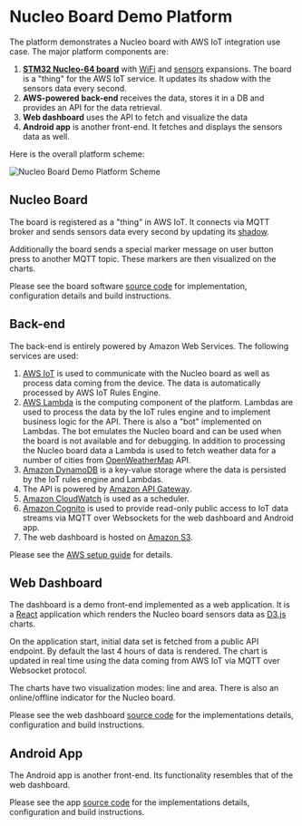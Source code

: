 # Nucleo Board Demo Platform

The platform demonstrates a Nucleo board with AWS IoT integration use case. The major platform components are:

1. [**STM32 Nucleo-64 board**](http://www2.st.com/content/st_com/en/products/evaluation-tools/product-evaluation-tools/mcu-eval-tools/stm32-mcu-eval-tools/stm32-mcu-nucleo.html?querycriteria=productId=LN1847) with [WiFi](http://www2.st.com/content/st_com/en/products/ecosystems/stm32-open-development-environment/stm32-nucleo-expansion-boards/stm32-ode-connect-hw/x-nucleo-idw01m1.html) and [sensors](http://www2.st.com/content/st_com/en/products/ecosystems/stm32-open-development-environment/stm32-nucleo-expansion-boards/stm32-ode-sense-hw/x-nucleo-iks01a1.html) expansions. The board is a "thing" for the AWS IoT service. It updates its shadow with the sensors data every second. 
1. **AWS-powered back-end** receives the data, stores it in a DB and provides an API for the data retrieval.
1. **Web dashboard** uses the API to fetch and visualize the data
1. **Android app** is another front-end. It fetches and displays the sensors data as well.

Here is the overall platform scheme:

![Nucleo Board Demo Platform Scheme](doc/scheme.png)

## Nucleo Board

The board is registered as a "thing" in AWS IoT. It connects via MQTT broker and sends sensors data every second by updating its [shadow](http://docs.aws.amazon.com/iot/latest/developerguide/iot-thing-shadows.html).

Additionally the board sends a special marker message on user button press to another MQTT topic. These markers are then visualized on the charts.

Please see the board software [source code](nucleo/) for implementation, configuration details and build instructions.

## Back-end

The back-end is entirely powered by Amazon Web Services. The following services are used:

1. [AWS IoT](https://aws.amazon.com/iot/) is used to communicate with the Nucleo board as well as process data coming from the device. The data is automatically processed by AWS IoT Rules Engine.
1. [AWS Lambda](https://aws.amazon.com/lambda/) is the computing component of the platform. Lambdas are used to process the data by the IoT rules engine and to implement business logic for the API. There is also a "bot" implemented on Lambdas. The bot emulates the Nucleo board and can be used when the board is not available and for debugging. In addition to processing the Nucleo board data a Lambda is used to fetch weather data for a number of cities from [OpenWeatherMap](http://openweathermap.org/) API.
1. [Amazon DynamoDB](https://aws.amazon.com/dynamodb/) is a key-value storage where the data is persisted by the IoT rules engine and Lambdas.
1. The API is powered by [Amazon API Gateway](https://aws.amazon.com/api-gateway/).
1. [Amazon CloudWatch](http://aws.amazon.com/cloudwatch/) is used as a scheduler.
1. [Amazon Cognito](http://aws.amazon.com/cognito/) is used to provide read-only public access to IoT data streams via MQTT over Websockets for the web dashboard and Android app.
1. The web dashboard is hosted on [Amazon S3](http://aws.amazon.com/s3/).

Please see the [AWS setup guide](aws/README.md) for details.

## Web Dashboard

The dashboard is a demo front-end implemented as a web application. It is a [React](https://facebook.github.io/react/) application which renders the Nucleo board sensors data as [D3.js](https://d3js.org/) charts.

On the application start, initial data set is fetched from a public API endpoint. By default the last 4 hours of data is rendered. The chart is updated in real time using the data coming from AWS IoT via MQTT over Websocket protocol.

The charts have two visualization modes: line and area. There is also an online/offline indicator for the Nucleo board.

Please see the web dashboard [source code](dashboard/) for the implementations details, configuration and build instructions.

## Android App

The Android app is another front-end. Its functionality resembles that of the web dashboard.

Please see the app [source code](android/) for the implementations details, configuration and build instructions.

